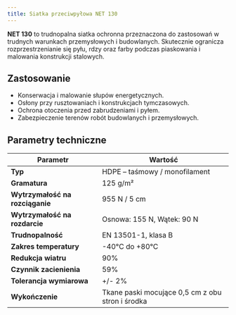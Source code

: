 ```yaml
---
title: Siatka przeciwpyłowa NET 130
---
```


**NET 130** to trudnopalna siatka ochronna przeznaczona do zastosowań w trudnych warunkach przemysłowych i budowlanych. Skutecznie ogranicza rozprzestrzenianie się pyłu, rdzy oraz farby podczas piaskowania i malowania konstrukcji stalowych.

## Zastosowanie

- Konserwacja i malowanie słupów energetycznych.
- Osłony przy rusztowaniach i konstrukcjach tymczasowych.
- Ochrona otoczenia przed zabrudzeniami i pyłem.
- Zabezpieczenie terenów robót budowlanych i przemysłowych.

## Parametry techniczne

| **Parametr**             | **Wartość**                                       |
|--------------------------|---------------------------------------------------|
| **Typ**                  | HDPE – taśmowy / monofilament                     |
| **Gramatura**            | 125 g/m²                                          |
| **Wytrzymałość na rozciąganie** | 955 N / 5 cm                              |
| **Wytrzymałość na rozdarcie**   | Osnowa: 155 N, Wątek: 90 N                  |
| **Trudnopalność**        | EN 13501-1, klasa B                               |
| **Zakres temperatury**   | -40°C do +80°C                                    |
| **Redukcja wiatru**      | 90%                                               |
| **Czynnik zacienienia**  | 59%                                               |
| **Tolerancja wymiarowa** | +/- 2%                                            |
| **Wykończenie**          | Tkane paski mocujące 0,5 cm z obu stron i środka |